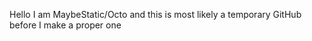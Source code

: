 Hello I am MaybeStatic/Octo and this is most likely a temporary GitHub before I make a proper one

<!---
MaybeStatic/MaybeStatic is a ✨ special ✨ repository because its `README.md` (this file) appears on your GitHub profile.
You can click the Preview link to take a look at your changes.
--->
